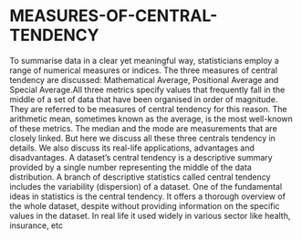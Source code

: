 # MEASURES-OF-CENTRAL-TENDENCY
To summarise data in a clear yet meaningful way, statisticians employ a range of numerical measures or indices. The three measures of central tendency are discussed: Mathematical Average, Positional Average and Special Average.All three metrics specify values that
frequently fall in the middle of a set of data that have been organised in order of magnitude.
They are referred to be measures of central tendency for this reason. The arithmetic mean,
sometimes known as the average, is the most well-known of these metrics. The median and
the mode are measurements that are closely linked. But here we discuss all these three centrals
tendency in details. We also discuss its real-life applications, advantages and disadvantages.
A dataset’s central tendency is a descriptive summary provided by a single number
representing the middle of the data distribution. A branch of descriptive statistics called
central tendency includes the variability (dispersion) of a dataset. One of the fundamental
ideas in statistics is the central tendency. It offers a thorough overview of the whole dataset,
despite without providing information on the specific values in the dataset. In real life it used
widely in various sector like health, insurance, etc
